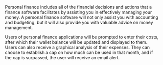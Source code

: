 Personal finance includes all of the financial decisions and actions that a finance software facilitates by assisting you in effectively managing your money. A personal finance software will not only assist you with accounting and budgeting, but it will also provide you with valuable advice on money management.

Users of personal finance applications will be prompted to enter their costs, after which their wallet balance will be updated and displayed to them. Users can also receive a graphical analysis of their expenses. They can choose to establish a cap on how much can be used in that month, and if the cap is surpassed, the user will receive an email alert.
